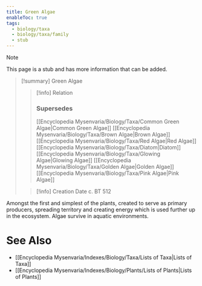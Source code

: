 ```yaml
---
title: Green Algae
enableToc: true
tags:
  - biology/taxa
  - biology/taxa/family
  - stub
---
```


> [!note]
> This page is a stub and has more information that can be added.

> [!summary] Green Algae
> > [!info] Relation
> > ### Supersedes 
> > [[Encyclopedia Mysenvaria/Biology/Taxa/Common Green Algae|Common Green Algae]]
> > [[Encyclopedia Mysenvaria/Biology/Taxa/Brown Algae|Brown Algae]]
> > [[Encyclopedia Mysenvaria/Biology/Taxa/Red Algae|Red Algae]]
> > [[Encyclopedia Mysenvaria/Biology/Taxa/Diatom|Diatom]]
> > [[Encyclopedia Mysenvaria/Biology/Taxa/Glowing Algae|Glowing Algae]]
> > [[Encyclopedia Mysenvaria/Biology/Taxa/Golden Algae|Golden Algae]]
> > [[Encyclopedia Mysenvaria/Biology/Taxa/Pink Algae|Pink Algae]]
>
> > [!info] Creation Date
> > c. BT 512

Amongst the first and simplest of the plants, created to serve as primary producers, spreading territory and creating energy which is used further up in the ecosystem. Algae survive in aquatic environments.

# See Also
- [[Encyclopedia Mysenvaria/Indexes/Biology/Taxa/Lists of Taxa|Lists of Taxa]]
- [[Encyclopedia Mysenvaria/Indexes/Biology/Plants/Lists of Plants|Lists of Plants]]
